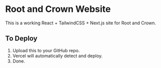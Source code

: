 # Root and Crown Website

This is a working React + TailwindCSS + Next.js site for Root and Crown.

## To Deploy

1. Upload this to your GitHub repo.
2. Vercel will automatically detect and deploy.
3. Done.
